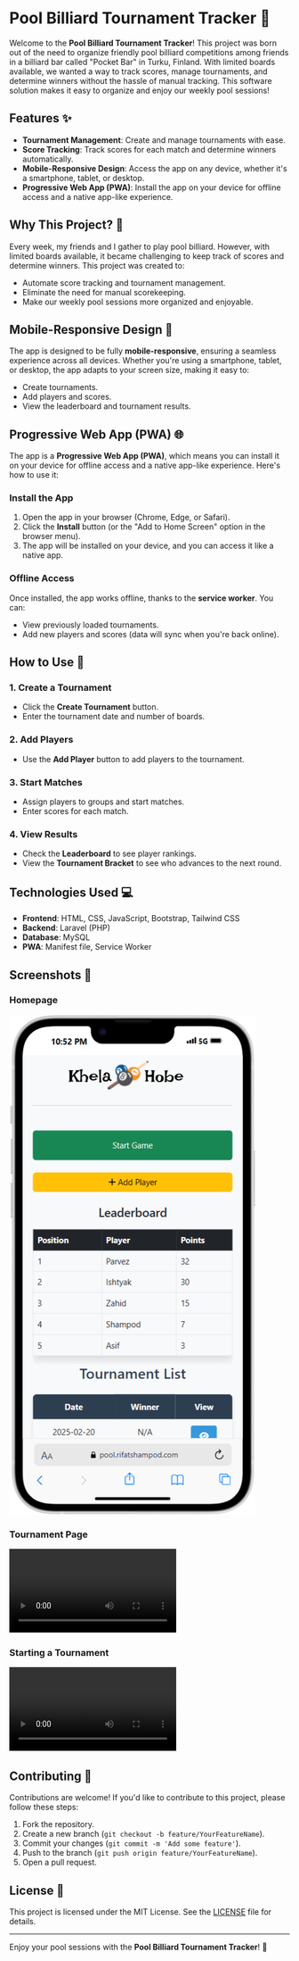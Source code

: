 # Pool Billiard Tournament Tracker 🎱

Welcome to the **Pool Billiard Tournament Tracker**! This project was born out of the need to organize friendly pool billiard competitions among friends in a billiard bar called "Pocket Bar" in Turku, Finland. With limited boards available, we wanted a way to track scores, manage tournaments, and determine winners without the hassle of manual tracking. This software solution makes it easy to organize and enjoy our weekly pool sessions!

## Features ✨

-   **Tournament Management**: Create and manage tournaments with ease.
-   **Score Tracking**: Track scores for each match and determine winners automatically.
-   **Mobile-Responsive Design**: Access the app on any device, whether it's a smartphone, tablet, or desktop.
-   **Progressive Web App (PWA)**: Install the app on your device for offline access and a native app-like experience.

## Why This Project? 🤔

Every week, my friends and I gather to play pool billiard. However, with limited boards available, it became challenging to keep track of scores and determine winners. This project was created to:

-   Automate score tracking and tournament management.
-   Eliminate the need for manual scorekeeping.
-   Make our weekly pool sessions more organized and enjoyable.

## Mobile-Responsive Design 📱

The app is designed to be fully **mobile-responsive**, ensuring a seamless experience across all devices. Whether you're using a smartphone, tablet, or desktop, the app adapts to your screen size, making it easy to:

-   Create tournaments.
-   Add players and scores.
-   View the leaderboard and tournament results.

## Progressive Web App (PWA) 🌐

The app is a **Progressive Web App (PWA)**, which means you can install it on your device for offline access and a native app-like experience. Here's how to use it:

### Install the App

1. Open the app in your browser (Chrome, Edge, or Safari).
2. Click the **Install** button (or the "Add to Home Screen" option in the browser menu).
3. The app will be installed on your device, and you can access it like a native app.

### Offline Access

Once installed, the app works offline, thanks to the **service worker**. You can:

-   View previously loaded tournaments.
-   Add new players and scores (data will sync when you're back online).

## How to Use 🚀

### 1. Create a Tournament

-   Click the **Create Tournament** button.
-   Enter the tournament date and number of boards.

### 2. Add Players

-   Use the **Add Player** button to add players to the tournament.

### 3. Start Matches

-   Assign players to groups and start matches.
-   Enter scores for each match.

### 4. View Results

-   Check the **Leaderboard** to see player rankings.
-   View the **Tournament Bracket** to see who advances to the next round.

## Technologies Used 💻

-   **Frontend**: HTML, CSS, JavaScript, Bootstrap, Tailwind CSS
-   **Backend**: Laravel (PHP)
-   **Database**: MySQL
-   **PWA**: Manifest file, Service Worker

## Screenshots 📸

### Homepage

![Homepage](public/screenshots/khelahobe_home.png)

### Tournament Page

![Tournament Page](public/screenshots/view-tournament.webm)

### Starting a Tournament

![Leaderboard](public/screenshots/start-tournament.webm)

## Contributing 🤝

Contributions are welcome! If you'd like to contribute to this project, please follow these steps:

1. Fork the repository.
2. Create a new branch (`git checkout -b feature/YourFeatureName`).
3. Commit your changes (`git commit -m 'Add some feature'`).
4. Push to the branch (`git push origin feature/YourFeatureName`).
5. Open a pull request.

## License 📄

This project is licensed under the MIT License. See the [LICENSE](LICENSE) file for details.

---

Enjoy your pool sessions with the **Pool Billiard Tournament Tracker**! 🎉
